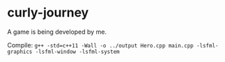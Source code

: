 # curly-journey
A game is being developed by me.

Compile:
`g++ -std=c++11 -Wall -o ../output Hero.cpp main.cpp -lsfml-graphics -lsfml-window -lsfml-system`
